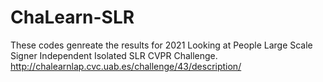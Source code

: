 # ChaLearn-SLR
These codes genreate the results for 2021 Looking at People Large Scale Signer Independent Isolated SLR CVPR Challenge. http://chalearnlap.cvc.uab.es/challenge/43/description/
